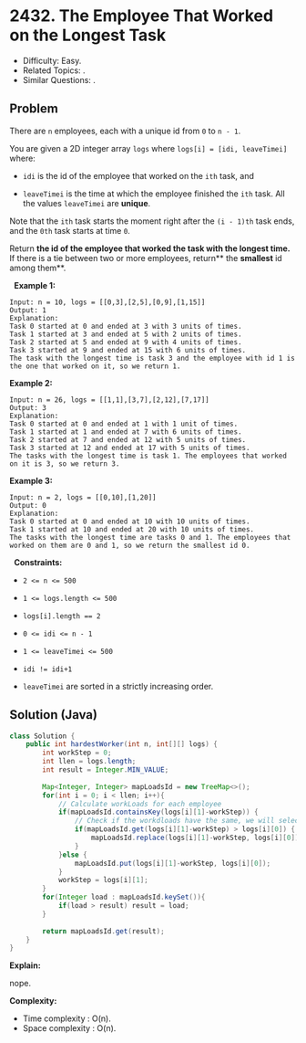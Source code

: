 # 2432. The Employee That Worked on the Longest Task

- Difficulty: Easy.
- Related Topics: .
- Similar Questions: .

## Problem

There are ```n``` employees, each with a unique id from ```0``` to ```n - 1```.

You are given a 2D integer array ```logs``` where ```logs[i] = [idi, leaveTimei]``` where:


	
- ```idi``` is the id of the employee that worked on the ```ith``` task, and
	
- ```leaveTimei``` is the time at which the employee finished the ```ith``` task. All the values ```leaveTimei``` are **unique**.


Note that the ```ith``` task starts the moment right after the ```(i - 1)th``` task ends, and the ```0th``` task starts at time ```0```.

Return **the id of the employee that worked the task with the longest time.** If there is a tie between two or more employees, return** the **smallest** id among them**.

 
**Example 1:**

```
Input: n = 10, logs = [[0,3],[2,5],[0,9],[1,15]]
Output: 1
Explanation: 
Task 0 started at 0 and ended at 3 with 3 units of times.
Task 1 started at 3 and ended at 5 with 2 units of times.
Task 2 started at 5 and ended at 9 with 4 units of times.
Task 3 started at 9 and ended at 15 with 6 units of times.
The task with the longest time is task 3 and the employee with id 1 is the one that worked on it, so we return 1.
```

**Example 2:**

```
Input: n = 26, logs = [[1,1],[3,7],[2,12],[7,17]]
Output: 3
Explanation: 
Task 0 started at 0 and ended at 1 with 1 unit of times.
Task 1 started at 1 and ended at 7 with 6 units of times.
Task 2 started at 7 and ended at 12 with 5 units of times.
Task 3 started at 12 and ended at 17 with 5 units of times.
The tasks with the longest time is task 1. The employees that worked on it is 3, so we return 3.
```

**Example 3:**

```
Input: n = 2, logs = [[0,10],[1,20]]
Output: 0
Explanation: 
Task 0 started at 0 and ended at 10 with 10 units of times.
Task 1 started at 10 and ended at 20 with 10 units of times.
The tasks with the longest time are tasks 0 and 1. The employees that worked on them are 0 and 1, so we return the smallest id 0.
```

 
**Constraints:**


	
- ```2 <= n <= 500```
	
- ```1 <= logs.length <= 500```
	
- ```logs[i].length == 2```
	
- ```0 <= idi <= n - 1```
	
- ```1 <= leaveTimei <= 500```
	
- ```idi != idi+1```
	
- ```leaveTimei``` are sorted in a strictly increasing order.



## Solution (Java)

```java
class Solution {
    public int hardestWorker(int n, int[][] logs) {
        int workStep = 0;
        int llen = logs.length;
        int result = Integer.MIN_VALUE;
        
        Map<Integer, Integer> mapLoadsId = new TreeMap<>();
        for(int i = 0; i < llen; i++){
            // Calculate workLoads for each employee
            if(mapLoadsId.containsKey(logs[i][1]-workStep)) {
                // Check if the workdloads have the same, we will select the lowwer id
            	if(mapLoadsId.get(logs[i][1]-workStep) > logs[i][0]) {
            		mapLoadsId.replace(logs[i][1]-workStep, logs[i][0]);
            	}
            }else {
            	mapLoadsId.put(logs[i][1]-workStep, logs[i][0]);
            }
            workStep = logs[i][1];
        }
        for(Integer load : mapLoadsId.keySet()){
            if(load > result) result = load;
        }
        
        return mapLoadsId.get(result);
    }
}
```

**Explain:**

nope.

**Complexity:**

* Time complexity : O(n).
* Space complexity : O(n).
